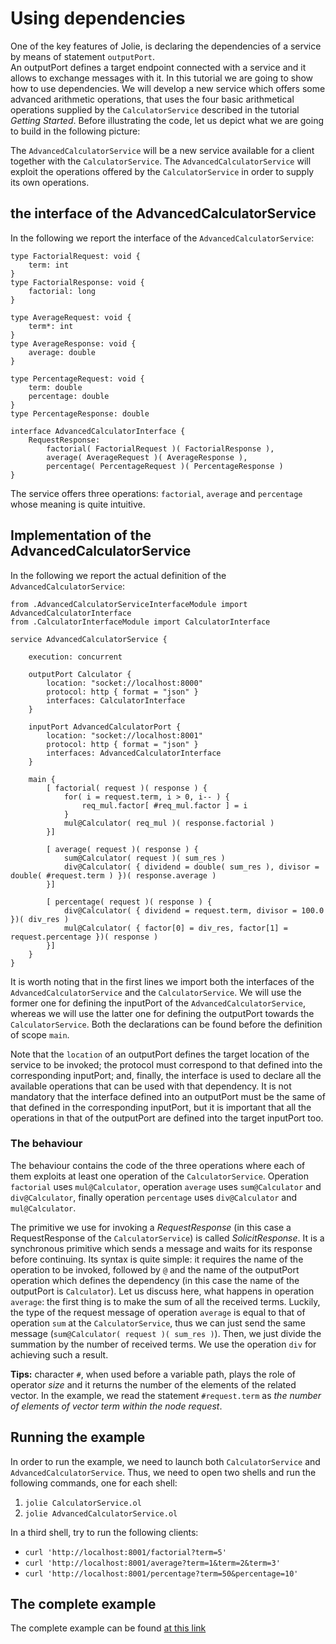 # Using dependencies

One of the key features of Jolie, is declaring the dependencies of a service by means of statement `outputPort`.  
An outputPort defines a target endpoint connected with a service and it allows to exchange messages with it.
In this tutorial we are going to show how to use dependencies.  We will develop a new service which offers some advanced arithmetic operations,
that uses the four basic arithmetical operations supplied by the `CalculatorService` described in the tutorial _Getting Started_.
Before illustrating the code, let us depict what we are going to build in the following picture:

The `AdvancedCalculatorService` will be a new service available for a client together with the `CalculatorService`. The `AdvancedCalculatorService` will exploit the operations offered by the `CalculatorService` in order to supply its own operations.

## the interface of the AdvancedCalculatorService

In the following we report the interface of the `AdvancedCalculatorService`:

```jolie
type FactorialRequest: void {
    term: int
}
type FactorialResponse: void {
    factorial: long 
}

type AverageRequest: void {
    term*: int 
}
type AverageResponse: void {
    average: double
}

type PercentageRequest: void {
    term: double
    percentage: double
}
type PercentageResponse: double

interface AdvancedCalculatorInterface {
    RequestResponse:
        factorial( FactorialRequest )( FactorialResponse ),
        average( AverageRequest )( AverageResponse ),
        percentage( PercentageRequest )( PercentageResponse )
}
```

The service offers three operations: `factorial`, `average` and `percentage` whose meaning is quite intuitive.

## Implementation of the AdvancedCalculatorService

In the following we report the actual definition of the `AdvancedCalculatorService`:

```jolie
from .AdvancedCalculatorServiceInterfaceModule import AdvancedCalculatorInterface
from .CalculatorInterfaceModule import CalculatorInterface

service AdvancedCalculatorService {

    execution: concurrent

    outputPort Calculator {
        location: "socket://localhost:8000"
        protocol: http { format = "json" }
        interfaces: CalculatorInterface
    }

    inputPort AdvancedCalculatorPort {
        location: "socket://localhost:8001"
        protocol: http { format = "json" }
        interfaces: AdvancedCalculatorInterface
    }

    main {
        [ factorial( request )( response ) {
            for( i = request.term, i > 0, i-- ) {
                req_mul.factor[ #req_mul.factor ] = i
            }
            mul@Calculator( req_mul )( response.factorial )      
        }]

        [ average( request )( response ) {
            sum@Calculator( request )( sum_res )
            div@Calculator( { dividend = double( sum_res ), divisor = double( #request.term ) })( response.average )
        }]

        [ percentage( request )( response ) {
            div@Calculator( { dividend = request.term, divisor = 100.0 })( div_res )
            mul@Calculator( { factor[0] = div_res, factor[1] = request.percentage })( response )
        }]
    }
}
```

It is worth noting that in the first lines we import both the interfaces of the `AdvancedCalculatorService` and the `CalculatorService`. We will use the former one for defining the inputPort of the `AdvancedCalculatorService`, whereas we will use the latter one for defining the outputPort towards the `CalculatorService`. Both the declarations can be found before the definition of scope `main`.

Note that the `location` of an outputPort defines the target location of the service to be invoked; the protocol must correspond to that defined into the corresponding inputPort; and, finally, the interface is used to declare all the available operations that can be used with that dependency. It is not mandatory that the interface defined into an outputPort must be the same of that defined in the corresponding inputPort, but it is important that all the operations in that of the outputPort are defined into the target inputPort too.

### The behaviour

The behaviour contains the code of the three operations where each of them exploits at least one operation of the `CalculatorService`. Operation `factorial` uses `mul@Calculator`, operation `average` uses `sum@Calculator` and `div@Calculator`, finally operation `percentage` uses `div@Calculator` and `mul@Calculator`.

The primitive we use for invoking a _RequestResponse_ (in this case a RequestResponse of the `CalculatorService`) is called _SolicitResponse_. It is a synchronous primitive which sends a message and waits for its response before continuing. Its syntax is quite simple: it requires the name of the operation to be invoked, followed by `@` and the name of the outputPort operation which defines the dependency (in this case the name of the outputPort is `Calculator`). Let us discuss here, what happens in operation `average`: the first thing is to make the sum of all the received terms. Luckily, the type of the request message of operation `average` is equal to that of operation `sum` at the `CalculatorService`, thus we can just send the same message (`sum@Calculator( request )( sum_res )`). Then, we just divide the summation by the number of received terms. We use the operation `div` for achieving such a result.

**Tips:** character `#`, when used before a variable path, plays the role of operator _size_ and it returns the number of the elements of the related vector. In the example, we read the statement `#request.term` as _the number of elements of vector term within the node request_.

## Running the example

In order to run the example, we need to launch both `CalculatorService` and `AdvancedCalculatorService`. Thus, we need to open two shells and run the following commands, one for each shell:

1. `jolie CalculatorService.ol`
2. `jolie AdvancedCalculatorService.ol`

In a third shell, try to run the following clients:

- `curl 'http://localhost:8001/factorial?term=5'`
- `curl 'http://localhost:8001/average?term=1&term=2&term=3'`
- `curl 'http://localhost:8001/percentage?term=50&percentage=10'`

## The complete example

The complete example can be found [at this link](https://github.com/jolie/examples/tree/master/v1.10.x/tutorials/using_dependencies)
